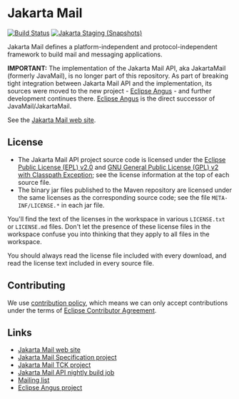 # Jakarta Mail

[![Build Status](https://github.com/jakartaee/mail-api/actions/workflows/maven.yml/badge.svg?branch=master)](https://github.com/jakartaee/mail-api/actions/workflows/maven.yml?branch=master)
[![Jakarta Staging (Snapshots)](https://img.shields.io/nexus/s/https/jakarta.oss.sonatype.org/jakarta.mail/jakarta.mail-api.svg)](https://jakarta.oss.sonatype.org/content/repositories/staging/jakarta/mail/jakarta.mail-api/)

Jakarta Mail defines a platform-independent and protocol-independent
framework to build mail and messaging applications.

**IMPORTANT:** The implementation of the Jakarta Mail API, aka JakartaMail (formerly JavaMail),
is no longer part of this repository.
As part of breaking tight integration between Jakarta Mail API and the implementation,
its sources were moved to the new project - [Eclipse Angus](https://eclipse-ee4j.github.io/angus-mail) -
and further development continues there. [Eclipse Angus](https://eclipse-ee4j.github.io/angus-mail) 
is the direct successor of JavaMail/JakartaMail.

See the [Jakarta Mail web site](https://jakartaee.github.io/mail-api/).

## License

* The Jakarta Mail API project source code is licensed
  under the [Eclipse Public License (EPL) v2.0](https://www.eclipse.org/legal/epl-2.0/)
  and [GNU General Public License (GPL) v2 with Classpath Exception](https://www.gnu.org/software/classpath/license.html);
  see the license information at the top of each source file.
* The binary jar files published to the Maven repository are licensed
  under the same licenses as the corresponding source code;
  see the file `META-INF/LICENSE.*` in each jar file.

You'll find the text of the licenses in the workspace in various `LICENSE.txt` or `LICENSE.md` files.
Don't let the presence of these license files in the workspace confuse you into thinking
that they apply to all files in the workspace.

You should always read the license file included with every download, and read
the license text included in every source file.

## Contributing

We use [contribution policy](CONTRIBUTING.md), which means we can only accept contributions under
the terms of [Eclipse Contributor Agreement](http://www.eclipse.org/legal/ECA.php).

## Links
* [Jakarta Mail web site](https://jakartaee.github.io/mail-api/)
* [Jakarta Mail Specification project](https://github.com/jakartaee/mail-spec)
* [Jakarta Mail TCK project](https://github.com/jakartaee/mail-tck)
* [Jakarta Mail API nightly build job](https://ci.eclipse.org/mail/job/mail-api-build/)
* [Mailing list](https://accounts.eclipse.org/mailing-list/mail-dev)
* [Eclipse Angus project](https://eclipse-ee4j.github.io/angus-mail)
